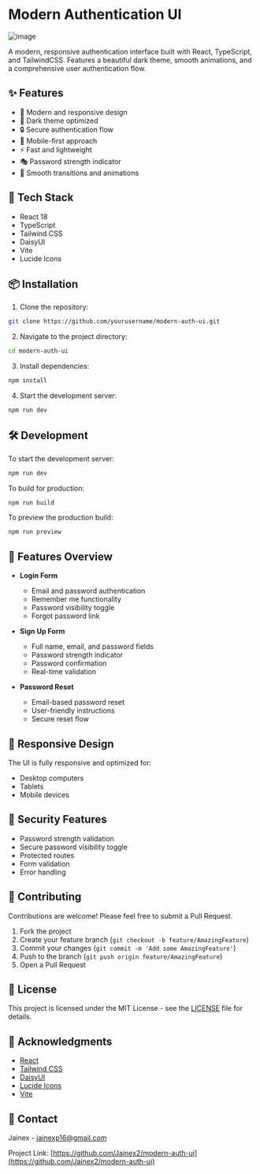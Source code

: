 # Modern Authentication UI

![image](https://github.com/user-attachments/assets/f8cb0886-9f2c-47a2-ad9d-ec7ed75dcebf)


A modern, responsive authentication interface built with React, TypeScript, and TailwindCSS. Features a beautiful dark theme, smooth animations, and a comprehensive user authentication flow.

## ✨ Features

- 🎨 Modern and responsive design
- 🌙 Dark theme optimized
- 🔒 Secure authentication flow
- 📱 Mobile-first approach
- ⚡ Fast and lightweight
- 🎭 Password strength indicator
- 🔄 Smooth transitions and animations

## 🚀 Tech Stack

- React 18
- TypeScript
- Tailwind CSS
- DaisyUI
- Vite
- Lucide Icons

## 📦 Installation

1. Clone the repository:
```bash
git clone https://github.com/yourusername/modern-auth-ui.git
```

2. Navigate to the project directory:
```bash
cd modern-auth-ui
```

3. Install dependencies:
```bash
npm install
```

4. Start the development server:
```bash
npm run dev
```

## 🛠️ Development

To start the development server:

```bash
npm run dev
```

To build for production:

```bash
npm run build
```

To preview the production build:

```bash
npm run preview
```

## 🎯 Features Overview

- **Login Form**
  - Email and password authentication
  - Remember me functionality
  - Password visibility toggle
  - Forgot password link

- **Sign Up Form**
  - Full name, email, and password fields
  - Password strength indicator
  - Password confirmation
  - Real-time validation

- **Password Reset**
  - Email-based password reset
  - User-friendly instructions
  - Secure reset flow

## 📱 Responsive Design

The UI is fully responsive and optimized for:
- Desktop computers
- Tablets
- Mobile devices

## 🔐 Security Features

- Password strength validation
- Secure password visibility toggle
- Protected routes
- Form validation
- Error handling

## 🤝 Contributing

Contributions are welcome! Please feel free to submit a Pull Request.

1. Fork the project
2. Create your feature branch (`git checkout -b feature/AmazingFeature`)
3. Commit your changes (`git commit -m 'Add some AmazingFeature'`)
4. Push to the branch (`git push origin feature/AmazingFeature`)
5. Open a Pull Request

## 📄 License

This project is licensed under the MIT License - see the [LICENSE](LICENSE) file for details.

## 🙏 Acknowledgments

- [React](https://reactjs.org/)
- [Tailwind CSS](https://tailwindcss.com/)
- [DaisyUI](https://daisyui.com/)
- [Lucide Icons](https://lucide.dev/)
- [Vite](https://vitejs.dev/)

## 📧 Contact

Jainex - jainexp16@gmail.com

Project Link: [https://github.com/Jainex2/modern-auth-ui](https://github.com/Jainex2/modern-auth-ui)
